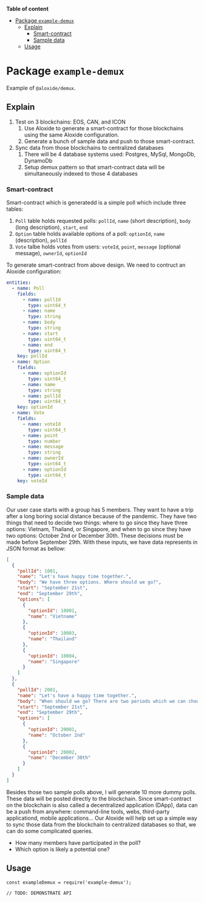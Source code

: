 <!-- START doctoc generated TOC please keep comment here to allow auto update -->
<!-- DON'T EDIT THIS SECTION, INSTEAD RE-RUN doctoc TO UPDATE -->
**Table of content**

- [Package `example-demux`](#package-example-demux)
  - [Explain](#explain)
    - [Smart-contract](#smart-contract)
    - [Sample data](#sample-data)
  - [Usage](#usage)

<!-- END doctoc generated TOC please keep comment here to allow auto update -->

# Package `example-demux`

Example of `@aloxide/demux`.

## Explain

1. Test on 3 blockchains: EOS, CAN, and ICON
   1. Use Aloxide to generate a smart-contract for those blockchains using the same Aloxide configuration.
   2. Generate a bunch of sample data and push to those smart-contract.
2. Sync data from those blockchains to centralized databases
   1. There will be 4 database systems used: Postgres, MySql, MongoDb, DynamoDb
   2. Setup demux pattern so that smart-contract data will be simultaneously indexed to those 4 databases

### Smart-contract

Smart-contract which is generatedd is a simple poll which include three tables:

1. `Poll` table holds requested polls: `pollId`, `name` (short description), `body` (long description), `start`, `end`
2. `Option` table holds available options of a poll: `optionId`, `name` (description), `pollId`
3. `Vote` talbe holds votes from users: `voteId`, `point`, `message` (optional message), `ownerId`, `optionId`

To generate smart-contract from above design. We need to contruct an Aloxide configuration:

```yaml
entities:
  - name: Poll
    fields:
      - name: pollId
        type: uint64_t
      - name: name
        type: string
      - name: body
        type: string
      - name: start
        type: uint64_t
      - name: end
        type: uint64_t
    key: pollId
  - name: Option
    fields:
      - name: optionId
        type: uint64_t
      - name: name
        type: string
      - name: pollId
        type: uint64_t
    key: optionId
  - name: Vote
    fields:
      - name: voteId
        type: uint64_t
      - name: point
        type: number
      - name: message
        type: string
      - name: ownerId
        type: uint64_t
      - name: optionId
        type: uint64_t
    key: voteId
```

### Sample data

Our user case starts with a group has 5 members. They want to have a trip after a long boring social distance because of the pandemic.
They have two things that need to decide two things: where to go since they have three options: Vietnam, Thailand, or Singapore, and when to go
since they have two options: October 2nd or December 30th. These decisions must be made before September 29th. With these inputs, we have data represents in JSON format as bellow:

```json
[
  {
    "pollId": 1001,
    "name": "Let's have happy time together.",
    "body": "We have three options. Where should we go?",
    "start": "September 21st",
    "end": "September 29th",
    "options": [
      {
        "optionId": 10001,
        "name": "Vietname"
      },
      {
        "optionId": 10003,
        "name": "Thailand"
      },
      {
        "optionId": 10004,
        "name": "Singapore"
      }
    ]
  },
  {
    "pollId": 2001,
    "name": "Let's have a happy time together.",
    "body": "When should we go? There are two periods which we can choose from.",
    "start": "September 21st",
    "end": "September 29th",
    "options": [
      {
        "optionId": 20001,
        "name": "October 2nd"
      },
      {
        "optionId": 20002,
        "name": "December 30th"
      }
    ]
  }
]
```

Besides those two sample polls above, I will generate 10 more dummy polls. These data will be posted directly to the blockchain.
Since smart-contract on the blockchain is also called a decentralized application (DApp), data can be a push from anywhere: command-line tools, webs, third-party applicationd, mobile applications... Our Aloxide will help set up a simple way to sync those data from the blockchain to centralized databases so that, we can do some complicated queries.

- How many members have participated in the poll?
- Which option is likely a potential one?

## Usage

```
const exampleDemux = require('example-demux');

// TODO: DEMONSTRATE API
```
